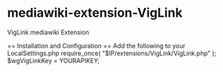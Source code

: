 mediawiki-extension-VigLink
===========================

VigLink mediawiki Extension

== Installation and Configuration ==
Add the following to your LocalSettings.php
require_once( "$IP/extensions/VigLink/VigLink.php" );
$wgVigLinkKey = YOURAPIKEY;
